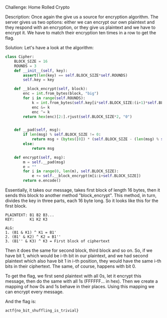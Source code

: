 Challenge: Home Rolled Crypto

Description: Once again the give us a source for encryption algorithm. The
server gives us two options: either we can encrypt our own plaintext and they
respond with an encryption, or they give us plaintext and we have to encrypt it.
We have to match their encryption ten times in a row to get the flag.

Solution:
Let's have a look at the algorithm:
```python
class Cipher:
    BLOCK_SIZE = 16
    ROUNDS = 3
    def __init__(self, key):
        assert(len(key) == self.BLOCK_SIZE*self.ROUNDS)
        self.key = key

    def __block_encrypt(self, block):
        enc = int.from_bytes(block, "big")
        for i in range(self.ROUNDS):
            k = int.from_bytes(self.key[i*self.BLOCK_SIZE:(i+1)*self.BLOCK_SIZE], "big")
            enc &= k
            enc ^= k
        return hex(enc)[2:].rjust(self.BLOCK_SIZE*2, "0")


    def __pad(self, msg):
        if len(msg) % self.BLOCK_SIZE != 0:
            return msg + (bytes([0]) * (self.BLOCK_SIZE - (len(msg) % self.BLOCK_SIZE)))
        else:
            return msg

    def encrypt(self, msg):
        m = self.__pad(msg)
        e = ""
        for i in range(0, len(m), self.BLOCK_SIZE):
            e += self.__block_encrypt(m[i:i+self.BLOCK_SIZE])
        return e.encode()
```
Essentially, it takes our message, takes first block of length 16 bytes, then it
sends this block to another method "block_encrypt". This method, in turn,
divides the key in three parts, each 16 byte long. So it looks like this for the
first block.
```
PLAINTEXT: B1 B2 B3...
KEY:       K1 K2 K3

ALG:
1. (B1 & K1) ^ K1 = B1'
2. (B1' & K2) ^ K2 = B1''
3. (B1'' & K3) ^ K3 = First block of ciphertext
```
Then it does the same for second block, third block and so on.
So, if we have bit 1, which would be i-th bit in our plaintext, and we had
second plaintext which also have bit 1 in i-th position, they would have the
same i-th bits in their ciphertext. The same, of course, happens with bit 0.

To get the flag, we first send plaintext with all 0s, let it encrypt this
message, then do the same with all 1s (FFFFFF... in hex). Then we create a
mapping of how 0s and 1s behave in their places. Using this mapping we can
encrypt every message.

And the flag is:
```
actf{no_bit_shuffling_is_trivial}
```
